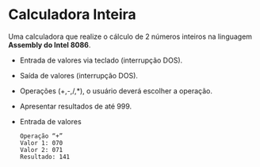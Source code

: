 # Calculadora Inteira
Uma calculadora que realize o cálculo de 2 números inteiros na linguagem **Assembly do Intel 8086**. 

- Entrada de valores via teclado (interrupção DOS).

- Saída de valores (interrupção DOS).

- Operações (+,-,/,*), o usuário deverá escolher a operação.

- Apresentar resultados de até 999.

- Entrada de valores

  ```
  Operação “+”
  Valor 1: 070
  Valor 2: 071
  Resultado: 141
  ```

